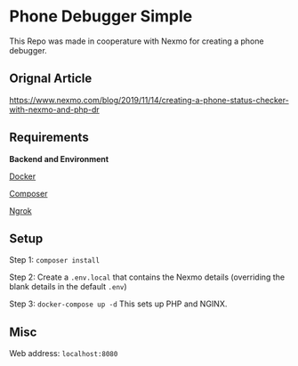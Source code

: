 # Phone Debugger Simple

This Repo was made in cooperature with Nexmo for creating a phone debugger.

## Orignal Article

https://www.nexmo.com/blog/2019/11/14/creating-a-phone-status-checker-with-nexmo-and-php-dr

## Requirements

**Backend and Environment**

[Docker](https://www.docker.com/)

[Composer](https://getcomposer.org/)

[Ngrok](https://ngrok.com/)

## Setup

Step 1: `composer install`

Step 2: Create a `.env.local` that contains the Nexmo details (overriding the blank details in the default `.env`) 

Step 3: `docker-compose up -d` This sets up PHP and NGINX. 

## Misc

Web address: `localhost:8080`
